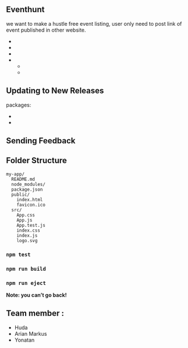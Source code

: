 ## Eventhunt

we want to make a hustle free event listing,
user only need to post link of event published in other website.



-
-
-
-
  -
  -

## Updating to New Releases

 packages:

*
*



## Sending Feedback



## Folder Structure


```
my-app/
  README.md
  node_modules/
  package.json
  public/
    index.html
    favicon.ico
  src/
    App.css
    App.js
    App.test.js
    index.css
    index.js
    logo.svg
```


### `npm test`


### `npm run build`

### `npm run eject`

**Note: you can’t go back!**


## Team member :

- Huda
- Arian Markus
- Yonatan
